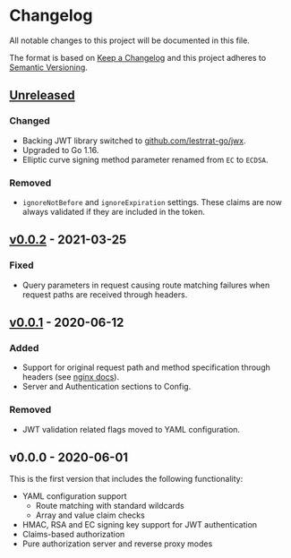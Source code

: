 # Changelog
All notable changes to this project will be documented in this file.

The format is based on [Keep a Changelog](http://keepachangelog.com/en/1.0.0/)
and this project adheres to [Semantic Versioning](http://semver.org/spec/v2.0.0.html).

## [Unreleased]
### Changed
- Backing JWT library switched to [github.com/lestrrat-go/jwx](https://github.com/lestrrat-go/jwx).
- Upgraded to Go 1.16.
- Elliptic curve signing method parameter renamed from `EC` to `ECDSA`.

### Removed
- `ignoreNotBefore` and `ignoreExpiration` settings. These claims are now always validated if they are included in the token.

## [v0.0.2] - 2021-03-25
### Fixed
- Query parameters in request causing route matching failures when request paths are received through headers.

## [v0.0.1] - 2020-06-12
### Added
- Support for original request path and method specification through headers (see [nginx docs](https://docs.nginx.com/nginx/admin-guide/security-controls/configuring-subrequest-authentication/)).
- Server and Authentication sections to Config.

### Removed
- JWT validation related flags moved to YAML configuration.

## v0.0.0 - 2020-06-01
This is the first version that includes the following functionality:
- YAML configuration support
    - Route matching with standard wildcards
    - Array and value claim checks
- HMAC, RSA and EC signing key support for JWT authentication
- Claims-based authorization
- Pure authorization server and reverse proxy modes

[Unreleased]: https://github.com/kaancfidan/bouncer/compare/v0.0.2...master
[v0.0.2]: https://github.com/kaancfidan/bouncer/compare/v0.0.1...v0.0.2
[v0.0.1]: https://github.com/kaancfidan/bouncer/compare/v0.0.0...v0.0.1
